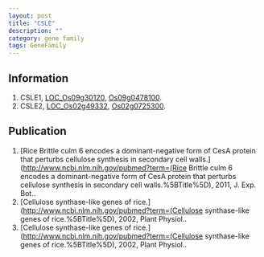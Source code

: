 ```yaml
---
layout: post
title: "CSLE"
description: ""
category: gene family
tags: GeneFamily
---
```


## Information
1. CSLE1, [LOC_Os09g30120](http://rice.plantbiology.msu.edu/cgi-bin/ORF_infopage.cgi?orf=LOC_Os09g30120), [Os09g0478100](http://rapdb.dna.affrc.go.jp/viewer/gbrowse_details/irgsp1?name=Os09g0478100).
2. CSLE2, [LOC_Os02g49332](http://rice.plantbiology.msu.edu/cgi-bin/ORF_infopage.cgi?orf=LOC_Os02g49332), [Os02g0725300](http://rapdb.dna.affrc.go.jp/viewer/gbrowse_details/irgsp1?name=Os02g0725300).

## Publication
1. [Rice Brittle culm 6 encodes a dominant-negative form of CesA protein that perturbs cellulose synthesis in secondary cell walls.](http://www.ncbi.nlm.nih.gov/pubmed?term=(Rice Brittle culm 6 encodes a dominant-negative form of CesA protein that perturbs cellulose synthesis in secondary cell walls.%5BTitle%5D), 2011, J. Exp. Bot..
2. [Cellulose synthase-like genes of rice.](http://www.ncbi.nlm.nih.gov/pubmed?term=(Cellulose synthase-like genes of rice.%5BTitle%5D), 2002, Plant Physiol..
3. [Cellulose synthase-like genes of rice.](http://www.ncbi.nlm.nih.gov/pubmed?term=(Cellulose synthase-like genes of rice.%5BTitle%5D), 2002, Plant Physiol..


